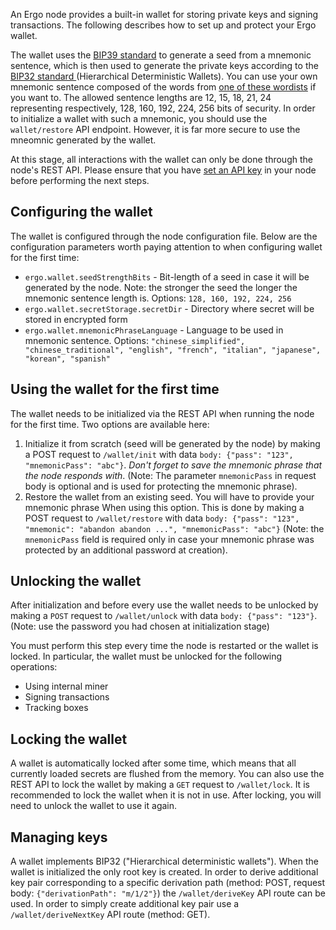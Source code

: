 An Ergo node provides a built-in wallet for storing private keys and signing transactions. The following describes how to set up and protect your Ergo wallet. 

The wallet uses the [BIP39 standard](https://github.com/bitcoin/bips/blob/master/bip-0039.mediawiki) to generate a seed from a mnemonic sentence, which is then used to generate the private keys according to the [BIP32 standard ](https://github.com/bitcoin/bips/blob/master/bip-0032.mediawiki) (Hierarchical Deterministic Wallets). You can use your own mnemonic sentence composed of the words from [one of these wordists](https://github.com/ergoplatform/ergo-wallet/tree/master/src/main/resources/wordlist) if you want to.
The allowed sentence lengths are 12, 15, 18, 21, 24 representing respectively, 128, 160, 192, 224, 256 bits of security. In order to initialize a wallet with such a mnemonic, you should use the `wallet/restore` API endpoint. 
However, it is far more secure to use the mneomnic generated by the wallet.

At this stage, all interactions with the wallet can only be done through the node's REST API. Please ensure that you have [set an API key](https://github.com/ergoplatform/ergo/wiki/Ergo-REST-API#setting-an-api-key) in your node before performing the next steps.

## Configuring the wallet

The wallet is configured through the node configuration file. Below are the configuration parameters worth paying attention to when configuring wallet for the first time:

* `ergo.wallet.seedStrengthBits` - Bit-length of a seed in case it will be generated by the node. Note: the stronger the seed the longer the mnemonic sentence length is. Options: `128, 160, 192, 224, 256`
* `ergo.wallet.secretStorage.secretDir` - Directory where secret will be stored in encrypted form
* `ergo.wallet.mnemonicPhraseLanguage` - Language to be used in mnemonic sentence. Options: `"chinese_simplified", "chinese_traditional", "english", "french", "italian", "japanese", "korean", "spanish"`

## Using the wallet for the first time

The wallet needs to be initialized via the REST API when running the node for the first time. Two options are available here: 

1. Initialize it from scratch (seed will be generated by the node) by making a POST request to `/wallet/init` with data `body: {"pass": "123", "mnemonicPass": "abc"}`. *Don't forget to save the mnemonic phrase that the node responds with*. (Note: The parameter `mnemonicPass` in request body is optional and is used for protecting the mnemonic phrase).
2. Restore the wallet from an existing seed. You will have to provide your mnemonic phrase When using this option. This is done by making a POST request to `/wallet/restore` with data `body: {"pass": "123", "mnemonic": "abandon abandon ...", "mnemonicPass": "abc"}` (Note: the `mnemonicPass` field is required only in case your mnemonic phrase was protected by an additional password at creation).

## Unlocking the wallet

After initialization and before every use the wallet needs to be unlocked by making a `POST` request to `/wallet/unlock` with data `body: {"pass": "123"}`. (Note: use the password you had chosen at initialization stage)

You must perform this step every time the node is restarted or the wallet is locked.
In particular, the wallet must be unlocked for the following operations:  

* Using internal miner
* Signing transactions
* Tracking boxes

## Locking the wallet

A wallet is automatically locked after some time, which means that all currently loaded secrets are flushed from the memory. You can also use the REST API to lock the wallet by making a `GET` request to `/wallet/lock`. 
It is recommended to lock the wallet when it is not in use. 
After locking, you will need to unlock the wallet to use it again.

## Managing keys

A wallet implements BIP32 ("Hierarchical deterministic wallets"). When the wallet is initialized the only root key is created.
In order to derive additional key pair corresponding to a specific derivation path (method: POST, request body: `{"derivationPath": "m/1/2"}`) the `/wallet/deriveKey` API route can be used.
In order to simply create additional key pair use a `/wallet/deriveNextKey` API route (method: GET).
